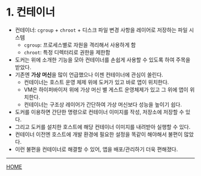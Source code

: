 # 1. 컨테이너

- 컨테이너: `cgroup` + `chroot` + 디스크 파일 변경 사항을 레이어로 저장하는 파일 시스템
    - `cgroup`: 프로세스별로 자원을 격리해서 사용하게 함
    - `chroot`: 특정 디렉터리로 권한을 제한함
- 도커는 위에 소개한 기능을 모아 컨테이너를 손쉽게 사용할 수 있도록 하여 주목을 받았다.
- 기존엔 **가상 머신**을 많이 언급했으나 이젠 컨테이너에 관심이 쏠린다.
    - 컨테이너는 호스트 운영 체제 위에 도커가 있고 바로 앱이 위치한다.
    - VM은 하이퍼바이저 위에 가상 머신 별 게스트 운영체제가 있고 그 위에 앱이 위치한다.
    - 컨테이너는 구조상 레이어가 간단하여 가상 머신보다 성능을 높이기 쉽다.
- 도커를 이용하면 간단한 명령으로 컨테이너 이미지를 작성, 저장소에 저장할 수 있다.
- 그리고 도커를 설치한 호스트에 해당 컨테이너 이미지를 내려받아 실행할 수 있다.
- 컨테이너 이전엔 호스트에 개발 환경에 필요한 설정을 똑같이 해야해서 불편이 많았다.
- 이런 불편을 컨테이너로 해결할 수 있어, 앱을 배포/관리하기 더욱 편해졌다.

-----
[HOME](./index.md)
